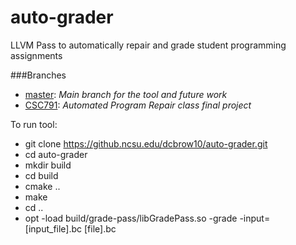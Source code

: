 # auto-grader
LLVM Pass to automatically repair and grade student programming assignments

###Branches
- [master](https://github.ncsu.edu/dcbrow10/auto-grader/tree/master): _Main branch for the tool and future work_
- [CSC791](https://github.ncsu.edu/dcbrow10/auto-grader/tree/CSC791): _Automated Program Repair class final project_

To run tool:
* git clone https://github.ncsu.edu/dcbrow10/auto-grader.git
* cd auto-grader
* mkdir build
* cd build
* cmake ..
* make
* cd ..
* opt -load build/grade-pass/libGradePass.so -grade -input=[input_file].bc [file].bc
